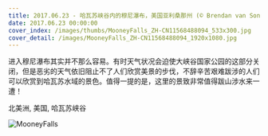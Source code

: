 ```yaml
---
title: 2017.06.23 - 哈瓦苏峡谷内的穆尼瀑布，美国亚利桑那州 (© Brendan van Son/Tandem Stills + Motion)
date: 2017.06.23 00:00:00
cover_index: /images/thumbs/MooneyFalls_ZH-CN11568488094_533x300.jpg
cover_detail: /images/MooneyFalls_ZH-CN11568488094_1920x1080.jpg
---
```


进入穆尼瀑布其实并不那么容易。有时天气状况会迫使大峡谷国家公园的这部分关闭，但是恶劣的天气依旧阻止不了人们欣赏美景的步伐，不辞辛苦艰难跋涉的人们可以欣赏到哈瓦苏水域的景色。值得一提的是，这里的景致非常值得跋山涉水来一遭！

北美洲, 美国, 哈瓦苏峡谷

![MooneyFalls](/images/MooneyFalls_ZH-CN11568488094_1920x1080.jpg)
